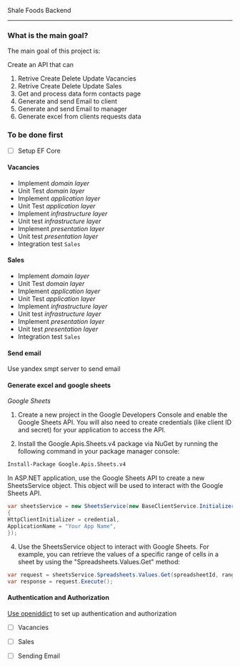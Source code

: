Shale Foods Backend

---

### What is the main goal?

The main goal of this project is:

Create an API that can

1. Retrive Create Delete Update Vacancies
2. Retrive Create Delete Update Sales
3. Get and process data form contacts page
4. Generate and send Email to client
5. Generate and send Email to manager
6. Generate excel from clients requests data

### To be done first

- [ ] Setup EF Core

#### Vacancies

- Implement _domain layer_
- Unit Test _domain layer_
- Implement _application layer_
- Unit Test _application layer_
- Implement _infrastructure layer_
- Unit test _infrastructure layer_
- Implement _presentation layer_
- Unit test _presentation layer_
- Integration test `Sales`

#### Sales

- Implement _domain layer_
- Unit Test _domain layer_
- Implement _application layer_
- Unit Test _application layer_
- Implement _infrastructure layer_
- Unit test _infrastructure layer_
- Implement _presentation layer_
- Unit test _presentation layer_
- Integration test `Sales`

#### Send email

Use yandex smpt server to send email

#### Generate excel and google sheets

_Google Sheets_

1. Create a new project in the Google Developers Console and enable the Google Sheets API. You will also need to create credentials (like client ID and secret) for your application to access the API.

2. Install the Google.Apis.Sheets.v4 package via NuGet by running the following command in your package manager console:

```bash
Install-Package Google.Apis.Sheets.v4
```

In ASP.NET application, use the Google Sheets API to create a new SheetsService object. This object will be used to interact with the Google Sheets API.

```c#
var sheetsService = new SheetsService(new BaseClientService.Initializer
{
HttpClientInitializer = credential,
ApplicationName = "Your App Name",
});
```

4. Use the SheetsService object to interact with Google Sheets. For example, you can retrieve the values of a specific range of cells in a sheet by using the "Spreadsheets.Values.Get" method:

```c#
var request = sheetsService.Spreadsheets.Values.Get(spreadsheetId, range);
var response = request.Execute();
```

#### Authentication and Authorization

[Use openiddict](https://github.com/openiddict/openiddict-core) to set up authentication and authorization

- [ ] Vacancies

- [ ] Sales
- [ ] Sending Email
